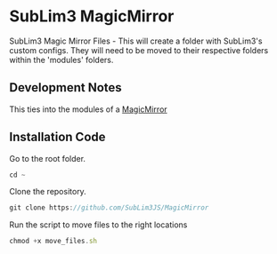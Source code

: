 # SubLim3 MagicMirror
SubLim3 Magic Mirror Files - This will create a folder with SubLim3's custom configs. They will need to be moved to their respective folders within the 'modules' folders.

## Development Notes
This ties into the modules of a <a href="https://github.com/MichMich/MagicMirror">MagicMirror</a>

## Installation Code
Go to the root folder.
````javascript
cd ~
````
Clone the repository.
````javascript
git clone https://github.com/SubLim3JS/MagicMirror
````
Run the script to move files to the right locations
````javascript
chmod +x move_files.sh
````
